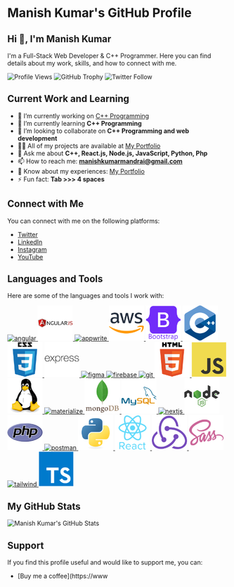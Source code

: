  # Manish Kumar's GitHub Profile

## Hi 👋, I'm Manish Kumar

I'm a Full-Stack Web Developer & C++ Programmer. Here you can find details about my work, skills, and how to connect with me.

![Profile Views](https://komarev.com/ghpvc/?username=manishmandrai&label=Profile%20views&color=0e75b6&style=flat)
![GitHub Trophy](https://github-profile-trophy.vercel.app/?username=manishmandrai)
![Twitter Follow](https://img.shields.io/twitter/follow/manishkumar3114?logo=twitter&style=for-the-badge)

## Current Work and Learning

- 🔭 I’m currently working on [C++ Programming](https://github.com/ManishMandrai?tab=repositories)
- 🌱 I’m currently learning **C++ Programming**
- 👯 I’m looking to collaborate on **C++ Programming and web development**
- 👨‍💻 All of my projects are available at [My Portfolio](https://portfoliomanishkumar.netlify.app/)
- 💬 Ask me about **C++, React.js, Node.js, JavaScript, Python, Php**
- 📫 How to reach me: **manishkumarmandrai@gmail.com**
- 📄 Know about my experiences: [My Portfolio](https://portfoliomanishkumar.netlify.app/)
- ⚡ Fun fact: **Tab >>> 4 spaces**

## Connect with Me

You can connect with me on the following platforms:

- [Twitter](https://twitter.com/manishkumar3114)
- [LinkedIn](https://www.linkedin.com/in/manish-kumar-mandrai/ac)
- [Instagram](https://www.instagram.com/manish._.mandrai/)
- [YouTube](https://www.youtube.com/@manish.mandrai)

## Languages and Tools

Here are some of the languages and tools I work with:

<p align="left">
    <a href="https://angular.io" target="_blank">
        <img src="https://angular.io/assets/images/logos/angular/angular.svg" alt="angular" width="80" height="80"/>
    </a>
    <a href="https://angular.io" target="_blank">
        <img src="https://raw.githubusercontent.com/devicons/devicon/master/icons/angularjs/angularjs-original-wordmark.svg" alt="angularjs" width="80" height="80"/>
    </a>
    <a href="https://appwrite.io" target="_blank">
        <img src="https://www.vectorlogo.zone/logos/appwriteio/appwriteio-icon.svg" alt="appwrite" width="80" height="80"/>
    </a>
    <a href="https://aws.amazon.com" target="_blank">
        <img src="https://raw.githubusercontent.com/devicons/devicon/master/icons/amazonwebservices/amazonwebservices-original-wordmark.svg" alt="aws" width="80" height="80"/>
    </a>
    <a href="https://getbootstrap.com" target="_blank">
        <img src="https://raw.githubusercontent.com/devicons/devicon/master/icons/bootstrap/bootstrap-plain-wordmark.svg" alt="bootstrap" width="80" height="80"/>
    </a>
    <a href="https://www.w3schools.com/cpp/" target="_blank">
        <img src="https://raw.githubusercontent.com/devicons/devicon/master/icons/cplusplus/cplusplus-original.svg" alt="cplusplus" width="80" height="80"/>
    </a>
    <a href="https://www.w3schools.com/css/" target="_blank">
        <img src="https://raw.githubusercontent.com/devicons/devicon/master/icons/css3/css3-original-wordmark.svg" alt="css3" width="80" height="80"/>
    </a>
    <a href="https://expressjs.com" target="_blank">
        <img src="https://raw.githubusercontent.com/devicons/devicon/master/icons/express/express-original-wordmark.svg" alt="express" width="80" height="80"/>
    </a>
    <a href="https://www.figma.com/" target="_blank">
        <img src="https://www.vectorlogo.zone/logos/figma/figma-icon.svg" alt="figma" width="80" height="80"/>
    </a>
    <a href="https://firebase.google.com/" target="_blank">
        <img src="https://www.vectorlogo.zone/logos/firebase/firebase-icon.svg" alt="firebase" width="80" height="80"/>
    </a>
    <a href="https://git-scm.com/" target="_blank">
        <img src="https://www.vectorlogo.zone/logos/git-scm/git-scm-icon.svg" alt="git" width="80" height="80"/>
    </a>
    <a href="https://www.w3.org/html/" target="_blank">
        <img src="https://raw.githubusercontent.com/devicons/devicon/master/icons/html5/html5-original-wordmark.svg" alt="html5" width="80" height="80"/>
    </a>
    <a href="https://developer.mozilla.org/en-US/docs/Web/JavaScript" target="_blank">
        <img src="https://raw.githubusercontent.com/devicons/devicon/master/icons/javascript/javascript-original.svg" alt="javascript" width="80" height="80"/>
    </a>
    <a href="https://www.linux.org/" target="_blank">
        <img src="https://raw.githubusercontent.com/devicons/devicon/master/icons/linux/linux-original.svg" alt="linux" width="80" height="80"/>
    </a>
    <a href="https://materializecss.com/" target="_blank">
        <img src="https://raw.githubusercontent.com/prplx/svg-logos/5585531d45d294869c4eaab4d7cf2e9c167710a9/svg/materialize.svg" alt="materialize" width="80" height="80"/>
    </a>
    <a href="https://www.mongodb.com/" target="_blank">
        <img src="https://raw.githubusercontent.com/devicons/devicon/master/icons/mongodb/mongodb-original-wordmark.svg" alt="mongodb" width="80" height="80"/>
    </a>
    <a href="https://www.mysql.com/" target="_blank">
        <img src="https://raw.githubusercontent.com/devicons/devicon/master/icons/mysql/mysql-original-wordmark.svg" alt="mysql" width="80" height="80"/>
    </a>
    <a href="https://nextjs.org/" target="_blank">
        <img src="https://cdn.worldvectorlogo.com/logos/nextjs-2.svg" alt="nextjs" width="80" height="80"/>
    </a>
    <a href="https://nodejs.org" target="_blank">
        <img src="https://raw.githubusercontent.com/devicons/devicon/master/icons/nodejs/nodejs-original-wordmark.svg" alt="nodejs" width="80" height="80"/>
    </a>
    <a href="https://www.php.net" target="_blank">
        <img src="https://raw.githubusercontent.com/devicons/devicon/master/icons/php/php-original.svg" alt="php" width="80" height="80"/>
    </a>
    <a href="https://postman.com" target="_blank">
        <img src="https://www.vectorlogo.zone/logos/getpostman/getpostman-icon.svg" alt="postman" width="80" height="80"/>
    </a>
    <a href="https://www.python.org" target="_blank">
        <img src="https://raw.githubusercontent.com/devicons/devicon/master/icons/python/python-original.svg" alt="python" width="80" height="80"/>
    </a>
    <a href="https://reactjs.org/" target="_blank">
        <img src="https://raw.githubusercontent.com/devicons/devicon/master/icons/react/react-original-wordmark.svg" alt="react" width="80" height="80"/>
    </a>
    <a href="https://redux.js.org" target="_blank">
        <img src="https://raw.githubusercontent.com/devicons/devicon/master/icons/redux/redux-original.svg" alt="redux" width="80" height="80"/>
    </a>
    <a href="https://sass-lang.com" target="_blank">
        <img src="https://raw.githubusercontent.com/devicons/devicon/master/icons/sass/sass-original.svg" alt="sass" width="80" height="80"/>
    </a>
    <a href="https://tailwindcss.com/" target="_blank">
        <img src="https://www.vectorlogo.zone/logos/tailwindcss/tailwindcss-icon.svg" alt="tailwind" width="80" height="80"/>
    </a>
    <a href="https://www.typescriptlang.org/" target="_blank">
        <img src="https://raw.githubusercontent.com/devicons/devicon/master/icons/typescript/typescript-original.svg" alt="typescript" width="80" height="80"/>
    </a>
</p>

## My GitHub Stats

![Manish Kumar's GitHub Stats](https://github-readme-stats.vercel.app/api?username=manishmandrai&show_icons=true&hide_title=true&hide=prs&count_private=true&hide_border=true&theme=radical)

## Support

If you find this profile useful and would like to support me, you can:

- [Buy me a coffee](https://www
